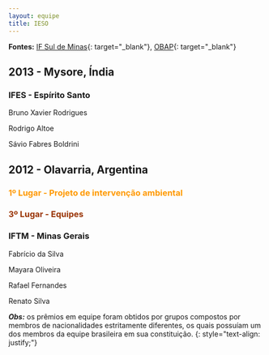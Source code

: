 ```yaml
--- 
layout: equipe
title: IESO
--- 
```

**Fontes:** [IF Sul de Minas][1]{: target="_blank"}, [OBAP][2]{: target="_blank"}

## 2013 - Mysore, Índia



### IFES - Espírito Santo

  
Bruno Xavier Rodrigues

Rodrigo Altoe

Sávio Fabres Boldrini

## 2012 - Olavarria, Argentina



### <span style="color: #ff9900;">1º Lugar - Projeto de intervenção ambiental</span>



### <span style="color: #993300;">3º Lugar - Equipes</span>



### IFTM - Minas Gerais

  
Fabrício da Silva

Mayara Oliveira

Rafael Fernandes

Renato Silva

***Obs:*** os prêmios em equipe foram obtidos por grupos compostos por membros de nacionalidades estritamente diferentes, os quais possuíam um dos membros da equipe brasileira em sua constituição.
{: style="text-align: justify;"}





[1]: http://www.ifsuldeminas.edu.br/index.php/pt/noticias/1506-equipe-campea-obap "Notícia sobre a equipe campeã"
[2]: http://www.ifsuldeminas.edu.br/~obap/ "OBAP"
